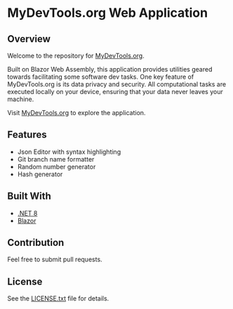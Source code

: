 # MyDevTools.org Web Application

## Overview

Welcome to the repository for [MyDevTools.org](https://MyDevTools.org). 

Built on Blazor Web Assembly, this application provides utilities geared towards facilitating some software dev tasks. 
One key feature of MyDevTools.org is its data privacy and security. All computational tasks are executed locally on your device, ensuring that your data never leaves your machine.

Visit [MyDevTools.org](https://MyDevTools.org) to explore the application.

## Features

- Json Editor with syntax highlighting
- Git branch name formatter
- Random number generator
- Hash generator

## Built With

- [.NET 8 ]([https://reactjs.org/](https://dotnet.microsoft.com/en-us/download/dotnet/8.0))
- [Blazor]([https://getbootstrap.com/](https://dotnet.microsoft.com/en-us/apps/aspnet/web-apps/blazor))

## Contribution

Feel free to submit pull requests.

## License

See the [LICENSE.txt](./LICENSE.txt) file for details.
